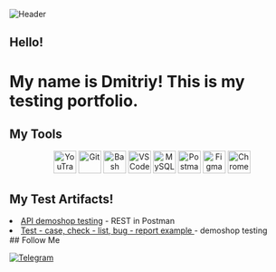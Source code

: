 ![Header]()

## Hello!
# My name is Dmitriy! This is my testing portfolio. 
## My Tools
<p align="center">
<img src="https://upload.wikimedia.org/wikipedia/commons/thumb/8/8d/YouTrack_Icon.svg/1024px-YouTrack_Icon.svg.png" title="YouTrack" alt="YouTrack" width="40" height="40"/>
<img src="https://cdn.jsdelivr.net/gh/devicons/devicon/icons/git/git-original.svg" title="Git" alt="Git" width="40" height="40"/>
<img src="https://upload.wikimedia.org/wikipedia/commons/thumb/4/4b/Bash_Logo_Colored.svg/1024px-Bash_Logo_Colored.svg.png" title="Bash" alt="Bash" width="40" height="40"/>
<img src="https://cdn.jsdelivr.net/gh/devicons/devicon/icons/vscode/vscode-original.svg" title="VS Code" alt="VS Code" width="40" height="40"/>
<img src="https://cdn.jsdelivr.net/gh/devicons/devicon/icons/mysql/mysql-original.svg" title="MySQL" alt="MySQL" width="40" height="40"/>
<img src="https://www.svgrepo.com/show/354202/postman-icon.svg" title="Postman" alt="Postman" width="40" height="40"/>
<img src="https://cdn.jsdelivr.net/gh/devicons/devicon/icons/figma/figma-original.svg" title="Figma" alt="Figma" width="40" height="40"/>
<img src="https://d33wubrfki0l68.cloudfront.net/38b5c953a4667366685d55db55d057c86db1fc54/a0fdc/static/acae6b24d940347661ca901ea07f47c1/chrome-dev-logo-icon.png" title="Chrome DevTools" alt="Chrome DevTools" width="40" height="40"/>


## My Test Artifacts!
<li><a href=https://github.com/DmitriySau/api_test/blob/main/README.md> API demoshop testing</a> - REST in Postman</li>
<li><a href=https://github.com/DmitriySau/demoshop/blob/main/README.md> Test - case, check - list, bug - report example </a> - demoshop testing</li>
## Follow Me

[![Telegram](https://img.shields.io/badge/Telegram-030207?style=for-the-badge&logo=Telegram&logoColor=F7F7F8)]( https://t.me/DmitriySau)